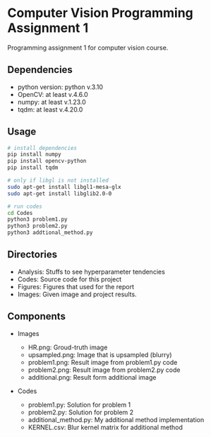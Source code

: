 # Computer Vision Programming Assignment 1
Programming assignment 1 for computer vision course.

## Dependencies
* python version: python v.3.10
* OpenCV: at least v.4.6.0
* numpy: at least v.1.23.0
* tqdm: at least v.4.20.0

## Usage
```bash
# install dependencies
pip install numpy
pip install opencv-python
pip install tqdm

# only if libgl is not installed
sudo apt-get install libgl1-mesa-glx
sudo apt-get install libglib2.0-0

# run codes
cd Codes
python3 problem1.py
python3 problem2.py
python3 addtional_method.py
```

## Directories
* Analysis: Stuffs to see hyperparameter tendencies
* Codes: Source code for this project
* Figures: Figures that used for the report
* Images: Given image and project results.

## Components
* Images
    * HR.png: Groud-truth image
    * upsampled.png: Image that is upsampled (blurry)
    * problem1.png: Result image from problem1.py code
    * problem2.png: Result image from problem2.py code
    * additional.png: Result form additional image

* Codes
    * problem1.py: Solution for problem 1
    * problem2.py: Solution for problem 2
    * additional_method.py: My additional method implementation
    * KERNEL.csv: Blur kernel matrix for additional method
